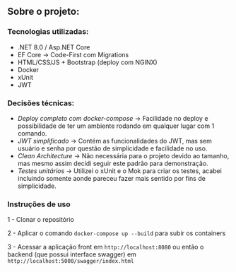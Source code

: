 ## Sobre o projeto:

### Tecnologias utilizadas:

* .NET 8.0 / Asp.NET Core
* EF Core -> Code-First com Migrations
* HTML/CSS/JS + Bootstrap (deploy com NGINX)
* Docker
* xUnit
* JWT

### Decisões técnicas:

* *Deploy completo com docker-compose* -> Facilidade no deploy e possibilidade de ter um ambiente rodando em qualquer lugar com 1 comando.
* *JWT simplificado* -> Contém as funcionalidades do JWT, mas sem usuário e senha por questão de simplicidade e facilidade no uso.
* *Clean Architecture* -> Não necessária para o projeto devido ao tamanho, mas mesmo assim decidi seguir este padrão para demonstração.
* *Testes unitários* -> Utilizei o xUnit e o Mok para criar os testes, acabei incluindo somente aonde pareceu fazer mais sentido por fins de simplicidade.

### Instruções de uso

1 - Clonar o repositório

2 - Aplicar o comando `docker-compose up --build` para subir os containers

3 - Acessar a aplicação front em `http://localhost:8080` ou então o backend (que possui interface swagger) em `http://localhost:5000/swagger/index.html`
